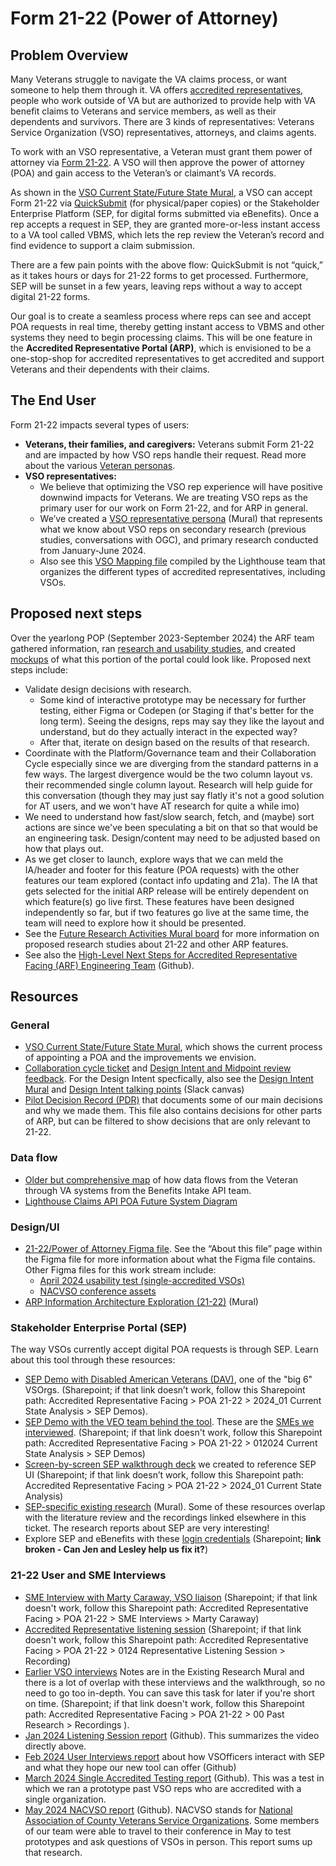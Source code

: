 # Form 21-22 (Power of Attorney) 

## Problem Overview

Many Veterans struggle to navigate the VA claims process, or want someone to help them through it. VA offers [accredited representatives](https://www.va.gov/resources/va-accredited-representative-faqs/), people who work outside of VA but are authorized to provide help with VA benefit claims to Veterans and service members, as well as their dependents and survivors. There are 3 kinds of representatives: Veterans Service Organization (VSO) representatives, attorneys, and claims agents. 

To work with an VSO representative, a Veteran must grant them power of attorney via [Form 21-22](https://www.va.gov/find-forms/about-form-21-22/). A VSO will then approve the power of attorney (POA) and gain access to the Veteran’s or claimant’s VA records. 

As shown in the [VSO Current State/Future State Mural](https://app.mural.co/t/departmentofveteransaffairs9999/m/departmentofveteransaffairs9999/1701101229797/15c7e1a5a9d426a998eb634408ff1dd3f4f9bdd1?sender=u2a4240a640b257ce33545495), a VSO can accept Form 21-22 via [QuickSubmit](https://eauth.va.gov/accessva/?cspSelectFor=quicksubmit) (for physical/paper copies) or the Stakeholder Enterprise Platform (SEP, for digital forms submitted via eBenefits). Once a rep accepts a request in SEP, they are granted more-or-less instant access to a VA tool called VBMS, which lets the rep review the Veteran’s record and find evidence to support a claim submission. 

There are a few pain points with the above flow: QuickSubmit is not “quick,” as it takes hours or days for 21-22 forms to get processed. Furthermore, SEP will be sunset in a few years, leaving reps without a way to accept digital 21-22 forms. 

Our goal is to create a seamless process where reps can see and accept POA requests in real time, thereby getting instant access to VBMS and other systems they need to begin processing claims. This will be one feature in the **Accredited Representative Portal (ARP)**, which is envisioned to be a one-stop-shop for accredited representatives to get accredited and support Veterans and their dependents with their claims. 

## The End User

Form 21-22 impacts several types of users:
* **Veterans, their families, and caregivers:** Veterans submit Form 21-22 and are impacted by how VSO reps handle their request. Read more about the various [Veteran personas](https://github.com/department-of-veterans-affairs/va.gov-team/blob/master/platform/design/va-customer-personas/VA%20Customer%20Personas.pdf).
* **VSO representatives:**
    * We believe that optimizing the VSO rep experience will have positive downwind impacts for Veterans. We are treating VSO reps as the primary user for our work on Form 21-22, and for ARP in general.
    * We’ve created a [VSO representative persona](https://app.mural.co/t/departmentofveteransaffairs9999/m/departmentofveteransaffairs9999/1709236473099/7a69ce07dbe58af30f1954470bebbe59b7bf1160?sender=u8cf3f08a008c2b61ad621433) (Mural) that represents what we know about VSO reps on secondary research (previous studies, conversations with OGC), and primary research conducted from January-June 2024. 
    * Also see this [VSO Mapping file](https://github.com/department-of-veterans-affairs/lighthouse-ux/blob/master/Benefits%20and%20Appeals%20Research/2019-10-VSOs-Appeals-Higher-Level-Review-Discovery-Research-with-VSOs/VSO-Mapping.pdf) compiled by the Lighthouse team that organizes the different types of accredited representatives, including VSOs.

## Proposed next steps

Over the yearlong POP (September 2023-September 2024) the ARF team gathered information, ran [research and usability studies](https://github.com/department-of-veterans-affairs/va.gov-team/tree/master/products/accredited-representative-facing/research), and created [mockups](https://www.figma.com/design/LVCQBuW7a6nfVFNyhA4kv4/ARF---Form-21-22-Design-Explorations?node-id=1-6972&t=RqUG2a8vMUfxnfaI-1) of what this portion of the portal could look like. Proposed next steps include:

* Validate design decisions with research.
    * Some kind of interactive prototype may be necessary for further testing, either Figma or Codepen (or Staging if that's better for the long term). Seeing the designs, reps may say they like the layout and understand, but do they actually interact in the expected way?
    * After that, iterate on design based on the results of that research.
* Coordinate with the Platform/Governance team and their Collaboration Cycle especially since we are diverging from the standard patterns in a few ways. The largest divergence would be the two column layout vs. their recommended single column layout. Research will help guide for this conversation (though they may just say flatly it's not a good solution for AT users, and we won't have AT research for quite a while imo)
* We need to understand how fast/slow search, fetch, and (maybe) sort actions are since we've been speculating a bit on that so that would be an engineering task. Design/content may need to be adjusted based on how that plays out.
* As we get closer to launch, explore ways that we can meld the IA/header and footer for this feature (POA requests) with the other features our team explored (contact info updating and 21a). The IA that gets selected for the initial ARP release will be entirely dependent on which feature(s) go live first. These features have been designed independently so far, but if two features go live at the same time, the team will need to explore how it should be presented. 
* See the [Future Research Activities Mural board](https://app.mural.co/t/departmentofveteransaffairs9999/m/departmentofveteransaffairs9999/1718980793805/b1c89e3110a00b235ee30bc04bab3cc96a33c696?sender=u2a4240a640b257ce33545495) for more information on proposed research studies about 21-22 and other ARP features.
* See also the [High-Level Next Steps for Accredited Representative Facing (ARF) Engineering Team](https://github.com/department-of-veterans-affairs/va.gov-team/blob/master/products/accredited-representative-facing/engineering/docs/2024-ARF-engineering-next-steps.md) (Github).

## Resources 

### General

* [VSO Current State/Future State Mural](https://app.mural.co/t/departmentofveteransaffairs9999/m/departmentofveteransaffairs9999/1701101229797/15c7e1a5a9d426a998eb634408ff1dd3f4f9bdd1?sender=u2a4240a640b257ce33545495), which shows the current process of appointing a POA and the improvements we envision.
* [Collaboration cycle ticket](https://github.com/department-of-veterans-affairs/va.gov-team/issues/75782) and [Design Intent and Midpoint review feedback](https://github.com/department-of-veterans-affairs/va.gov-team/milestone/1264). For the Design Intent specfically, also see the [Design Intent Mural](https://app.mural.co/t/departmentofveteransaffairs9999/m/departmentofveteransaffairs9999/1707942010655/f155b4200e5c862bf2136eeba8387a569d4eb5a3?sender=u2a4240a640b257ce33545495) and [Design Intent talking points](https://dsva.slack.com/docs/T03FECE8V/F06JM63CV8W) (Slack canvas)
* [Pilot Decision Record (PDR)](https://docs.google.com/spreadsheets/d/1E4muMKOZJGPYe4vQGwmwj9_aViSun8wPq5PkZyT5bVM/edit?gid=0#gid=0) that documents some of our main decisions and why we made them. This file also contains decisions for other parts of ARP, but can be filtered to show decisions that are only relevant to 21-22.

### Data flow

* [Older but comprehensive map](https://github.com/department-of-veterans-affairs/vets-contrib/blob/master/products/APIs/benefits-intake-api/Benefits%20Intake%20Product%20Outline.md) of how data flows from the Veteran through VA systems from the Benefits Intake API team. 
* [Lighthouse Claims API POA Future System Diagram](https://lucid.app/lucidchart/cdc067c7-0300-4fb8-af4d-09d6facf6194/view?page=SPiqDHIZuCjf#)

### Design/UI

* [21-22/Power of Attorney Figma file](https://www.figma.com/design/LVCQBuW7a6nfVFNyhA4kv4/ARF---Form-21-22-Design-Explorations?node-id=1-6972&t=Pmz1Cpj7Bff37htN-1). See the “About this file” page within the Figma file for more information about what the Figma file contains. Other Figma files for this work stream include: 
    * [April 2024 usability test (single-accredited VSOs)](https://www.figma.com/design/C3sdnDf8anVqXVdmiCWwq8/ARF---April-2024-usability-test?node-id=2381-578614&t=MGt4Iy9MKogycPkS-1)
    * [NACVSO conference assets](https://www.figma.com/design/Cj48OstdxhxbnMoEb4pQmv/ARF---NACVSO-Assets?node-id=211-146177&t=5fFfHOmijrhRNoWJ-1)
* [ARP Information Architecture Exploration (21-22)](https://app.mural.co/t/departmentofveteransaffairs9999/m/departmentofveteransaffairs9999/1710857598969/32219746df15eb2602a01b1b3b1b3ccf9fa8760d) (Mural)

### Stakeholder Enterprise Portal (SEP)

The way VSOs currently accept digital POA requests is through SEP. Learn about this tool through these resources:
* [SEP Demo with Disabled American Veterans (DAV)](https://dvagov.sharepoint.com/:v:/s/vaabdvro/Ee3gR_HqQ45CnY4OO5URNgYBLCtAJUnjkvSlWRapJ6PAJA?e=6dXquF), one of the "big 6" VSOrgs. (Sharepoint; if that link doesn’t work, follow this Sharepoint path:  Accredited Representative Facing > POA 21-22 > 2024_01 Current State Analysis > SEP Demos). 
* [SEP Demo with the VEO team behind the tool](https://dvagov.sharepoint.com/:v:/s/vaabdvro/ETtSA993V8BJrmNL4YQsuhUB7l4DktQOoQ2pj5lZuacrBg?e=CiJMFz). These are the [SMEs we interviewed](https://github.com/department-of-veterans-affairs/va.gov-team/tree/master/products/accredited-representative-facing/research/2024-02%20User%20Interviews). (Sharepoint; if that link doesn't work, follow this Sharepoint path: Accredited Representative Facing > POA 21-22 > 012024 Current State Analysis > SEP Demos) 
* [Screen-by-screen SEP walkthrough deck](https://dvagov.sharepoint.com/:b:/s/vaabdvro/EYvdNE8cjkBGoOz7AyaH8dYBvhgZ2CMCKyPahLqfAvv6TA?e=WddtlG) we created to reference SEP UI (Sharepoint; if that link doesn’t work, follow this Sharepoint path:  Accredited Representative Facing > POA 21-22 > 2024_01 Current State Analysis)
* [SEP-specific existing research](https://app.mural.co/t/departmentofveteransaffairs9999/m/departmentofveteransaffairs9999/1695929155059/a302158eccec694ec7089bd6a02954421721987d?sender=ua71936780d8bc9a2d2b29830) (Mural). Some of these resources overlap with the literature review and the recordings linked elsewhere in this ticket. The research reports about SEP are very interesting!
* Explore SEP and eBenefits with these [login credentials](https://dvagov.sharepoint.com/:x:/r/sites/vaabdvro/_layouts/15/Doc.aspx?sourcedoc=%7BD10426C1-A013-4818-9B90-1A213E83DA01%7D&file=SEP%20Account%20For%20Testing.xlsx&action=default&mobileredirect=true) (Sharepoint; **link broken - Can Jen and Lesley help us fix it?**)

### 21-22 User and SME Interviews

* [SME Interview with Marty Caraway, VSO liaison](https://dvagov.sharepoint.com/sites/vaabdvro/_layouts/15/stream.aspx?id=%2Fsites%2Fvaabdvro%2FShared%20Documents%2FAccredited%20Representative%20Facing%2FResearch%2FSME%20Interviews%2FMarty%20Caraway%20%2D%20recording%2Emp4&referrer=StreamWebApp%2EWeb&referrerScenario=AddressBarCopied%2Eview) (Sharepoint; if that link doesn't work, follow this Sharepoint path: Accredited Representative Facing > POA 21-22 > SME Interviews > Marty Caraway)
* [Accredited Representative listening session](https://dvagov.sharepoint.com/:f:/r/sites/vaabdvro/Shared%20Documents/Accredited%20Representative%20Facing/Research/01-23-24%20Representative%20Listening%20Session/Recording?csf=1&web=1&e=cRufIR) (Sharepoint; if that link doesn't work, follow this Sharepoint path: Accredited Representative Facing > POA 21-22 > 0124 Representative Listening Session > Recording)
* [Earlier VSO interviews](https://dvagov.sharepoint.com/sites/vaabdvro/Shared%20Documents/Forms/AllItems.aspx?csf=1&web=1&e=QIRHZa&cid=866978cd%2D2497%2D496e%2Dadae%2D42c02258162e&FolderCTID=0x01200073ECFC0A16DB51439C06C6FDC0E92947&id=%2Fsites%2Fvaabdvro%2FShared%20Documents%2FAccredited%20Representative%20Facing%2FPast%20Research%2FRecordings&viewid=3fa7a9bb%2D3d4e%2D44c2%2Db93f%2D629268a08e72) Notes are in the Existing Research Mural and there is a lot of overlap with these interviews and the walkthrough, so no need to go too in-depth. You can save this task for later if you're short on time. (Sharepoint; if that link doesn't work, follow this Sharepoint path: Accredited Representative Facing > POA 21-22 > 00 Past Research > Recordings ). 
* [Jan 2024 Listening Session report](https://github.com/department-of-veterans-affairs/va.gov-team/tree/master/products/accredited-representative-facing/research/2024-01%20Listening%20Session) (Github). This summarizes the video directly above.
* [Feb 2024 User Interviews report](https://github.com/department-of-veterans-affairs/va.gov-team/tree/master/products/accredited-representative-facing/research/2024-02%20User%20Interviews) about how VSOfficers interact with SEP and what they hope our new tool can offer (Github)
* [March 2024 Single Accredited Testing report](https://github.com/department-of-veterans-affairs/va.gov-team/tree/master/products/accredited-representative-facing/research/2024-03%20Single%20Accredited%20Testing) (Github). This was a test in which we ran a prototype past VSO reps who are accredited with a single organization.
* [May 2024 NACVSO report](https://github.com/department-of-veterans-affairs/va.gov-team/tree/master/products/accredited-representative-facing/research/2024-05%20NACVSO) (Github). NACVSO stands for [National Association of County Veterans Service Organizations](https://www.nacvso.org/). Some members of our team were able to travel to their conference in May to test prototypes and ask questions of VSOs in person. This report sums up that research.
